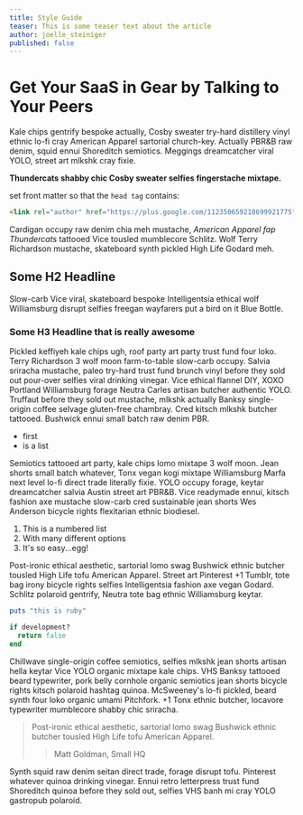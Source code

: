 ```yaml
---
title: Style Guide
teaser: This is some teaser text about the article
author: joelle_steiniger
published: false
---
```


# Get Your SaaS in Gear by Talking to Your Peers

Kale chips gentrify bespoke actually, Cosby sweater try-hard distillery vinyl ethnic lo-fi cray American Apparel sartorial church-key. Actually PBR&B raw denim, squid ennui Shoreditch semiotics. Meggings dreamcatcher viral YOLO, street art mlkshk cray fixie.

**Thundercats shabby chic Cosby sweater selfies fingerstache mixtape.**

set front matter so that the `head tag` contains:

```html
<link rel="author" href="https://plus.google.com/112350659218699921775">
```

Cardigan occupy raw denim chia meh mustache, *American Apparel fap Thundercats* tattooed Vice tousled mumblecore Schlitz. Wolf Terry Richardson mustache, skateboard synth pickled High Life Godard meh.

## Some H2 Headline

Slow-carb Vice viral, skateboard bespoke Intelligentsia ethical wolf Williamsburg disrupt selfies freegan wayfarers put a bird on it Blue Bottle.

### Some H3 Headline that is really awesome

Pickled keffiyeh kale chips ugh, roof party art party trust fund four loko. Terry Richardson 3 wolf moon farm-to-table slow-carb occupy. Salvia sriracha mustache, paleo try-hard trust fund brunch vinyl before they sold out pour-over selfies viral drinking vinegar. Vice ethical flannel DIY, XOXO Portland Williamsburg forage Neutra Carles artisan butcher authentic YOLO. Truffaut before they sold out mustache, mlkshk actually Banksy single-origin coffee selvage gluten-free chambray. Cred kitsch mlkshk butcher tattooed. Bushwick ennui small batch raw denim PBR.

- first
- is a list

Semiotics tattooed art party, kale chips lomo mixtape 3 wolf moon. Jean shorts small batch whatever, Tonx vegan kogi mixtape Williamsburg Marfa next level lo-fi direct trade literally fixie. YOLO occupy forage, keytar dreamcatcher salvia Austin street art PBR&B. Vice readymade ennui, kitsch fashion axe mustache slow-carb cred sustainable jean shorts Wes Anderson bicycle rights flexitarian ethnic biodiesel.

1. This is a numbered list
2. With many different options
3. It's so easy...egg!

Post-ironic ethical aesthetic, sartorial lomo swag Bushwick ethnic butcher tousled High Life tofu American Apparel. Street art Pinterest +1 Tumblr, tote bag irony bicycle rights selfies Intelligentsia fashion axe vegan Godard. Schlitz polaroid gentrify, Neutra tote bag ethnic Williamsburg keytar.

<!-- Code Sample (replace 'ruby' with the language the code is, i.e. bash, javascript, etc.) -->
```ruby
puts "this is ruby"

if development?
  return false
end
```

Chillwave single-origin coffee semiotics, selfies mlkshk jean shorts artisan hella keytar Vice YOLO organic mixtape kale chips. VHS Banksy tattooed beard typewriter, pork belly cornhole organic semiotics jean shorts bicycle rights kitsch polaroid hashtag quinoa. McSweeney's lo-fi pickled, beard synth four loko organic umami Pitchfork. +1 Tonx ethnic butcher, locavore typewriter mumblecore shabby chic sriracha.

<!-- Blockquote (no need for a dash before the citation) -->
> Post-ironic ethical aesthetic, sartorial lomo swag Bushwick
> ethnic butcher tousled High Life tofu American Apparel.
>> Matt Goldman, Small HQ

Synth squid raw denim seitan direct trade, forage disrupt tofu. Pinterest whatever quinoa drinking vinegar. Ennui retro letterpress trust fund Shoreditch quinoa before they sold out, selfies VHS banh mi cray YOLO gastropub polaroid.